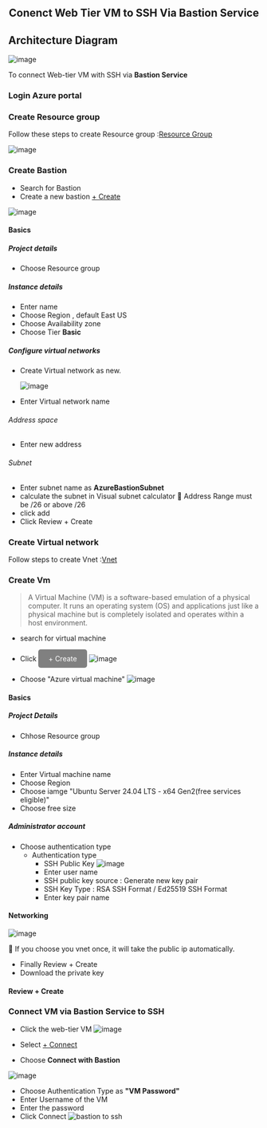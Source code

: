 <div align="center"><h2>Conenct Web Tier VM to SSH Via Bastion Service</h2></div>

## Architecture Diagram

![image](https://github.com/user-attachments/assets/7f4563ed-a96a-44cc-9c1d-9422359a999a)

To connect Web-tier VM with SSH via <b>Bastion Service</b>

### Login Azure portal
### Create Resource group
Follow these steps to create Resource group :[Resource Group](https://github.com/Sruthi-22012002/DevOps-Azure/blob/main/Azure/connect%20VM%20to%20ssh.md)

![image](https://github.com/user-attachments/assets/92b02129-84f0-41a4-8dae-8d4ef575203b)

### Create Bastion
* Search for Bastion
* Create a new bastion <u>+ Create</u>

![image](https://github.com/user-attachments/assets/c71c0db0-39bb-4a82-b7c1-b2b616800c61)

#### Basics
##### Project details
* Choose Resource group
##### Instance details
* Enter name
* Choose Region , default East US
* Choose Availability zone
* Choose Tier <b>Basic</b>
##### Configure virtual networks
* Create Virtual network as new.

  ![image](https://github.com/user-attachments/assets/ea5e6ceb-c805-4673-a3e6-714e7083efcc)

* Enter Virtual network name
###### Address space
* Enter new address
###### Subnet
* Enter subnet name as <b>AzureBastionSubnet</b>
* calculate the subnet in Visual subnet calculator
📌 Address Range must be /26 or above /26
* click add
* Click Review + Create
### Create Virtual network
Follow steps to create Vnet :[Vnet](https://github.com/Sruthi-22012002/DevOps-Azure/blob/main/Azure/connect%20VM%20to%20ssh.md)

### Create Vm
> A Virtual Machine (VM) is a software-based emulation of a physical computer. It runs an operating system (OS) and applications just like a physical machine but is completely isolated and operates within a host environment.

* search for virtual machine
* Click <a href="#" style="display: inline-block; padding: 10px 20px; font-size: 14px; color: white; background-color: gray; text-align: center; text-decoration: none; border-radius: 5px;">+ Create</a>
![image](https://github.com/user-attachments/assets/3809fa94-0b39-4e39-bd63-f2b46138b758)

* Choose "Azure virtual machine"
![image](https://github.com/user-attachments/assets/b6be1131-a7ad-47d5-9179-461e83986982)

#### Basics
##### Project Details
* Chhose Resource group
##### Instance details
* Enter Virtual machine name
* Choose Region
* Choose iamge "Ubuntu Server 24.04 LTS - x64 Gen2(free services eligible)"
* Choose free size
##### Administrator account
* Choose authentication type
    * Authentication type
        * SSH Public Key
          ![image](https://github.com/user-attachments/assets/3e91572f-5cd8-438d-93cd-531494be42e6)
        * Enter user name
        * SSH public key source : Generate new key pair
        * SSH Key Type : RSA SSH Format / Ed25519 SSH Format
        * Enter key pair name
#### Networking
![image](https://github.com/user-attachments/assets/8618a620-19ed-4fc6-9fac-99484ad29988)

📌 If you choose you vnet once, it will take the public ip automatically.
* Finally Review + Create
* Download the private key
#### Review + Create

### Connect VM via Bastion Service to SSH
* Click the web-tier VM
![image](https://github.com/user-attachments/assets/70a7c28f-5eb1-48ca-b7c3-41d2421fa847)

* Select <u>+ Connect</u>
* Choose <b>Connect with Bastion</b>

![image](https://github.com/user-attachments/assets/66697994-369f-46b6-b4d2-03ebc1855faa)

* Choose Authentication Type as <b>"VM Password"</b>
* Enter Username of the VM
* Enter the password
* Click Connect
![bastion to ssh](https://github.com/user-attachments/assets/93af909d-3c87-493f-b266-2cb95cab1dd1)




